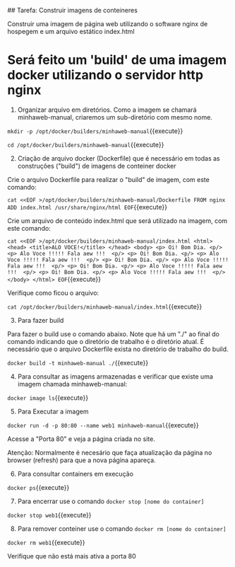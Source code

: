 ## Tarefa: Construir imagens de conteineres

Construir uma imagem de página web utilizando o software nginx de hospegem e um arquivo estático index.html

# Será feito um 'build' de uma imagem docker utilizando o servidor http nginx

1) Organizar arquivo em diretórios. Como a imagem se chamará minhaweb-manual, criaremos um sub-diretório com mesmo nome.

`mkdir -p /opt/docker/builders/minhaweb-manual`{{execute}}

`cd /opt/docker/builders/minhaweb-manual`{{execute}}


2) Criação de arquivo docker (Dockerfile) que é necessário em todas as construções ("build") de imagens de conteiner docker

Crie o arquivo Dockerfile para realizar o "build" de imagem, com este comando:

`cat <<EOF >/opt/docker/builders/minhaweb-manual/Dockerfile
FROM nginx
ADD index.html /usr/share/nginx/html
EOF`{{execute}}


Crie um arquivo de conteúdo index.html que será utilizado na imagem, com este comando:

`cat <<EOF >/opt/docker/builders/minhaweb-manual/index.html
    <html>
      <head>
       <title>ALO VOCE!</title>
      </head>
      <body>
        <p> Oi! Bom Dia. <p/>
        <p> Alo Voce !!!!! Fala aew !!!  <p/>
        <p> Oi! Bom Dia. <p/>
        <p> Alo Voce !!!!! Fala aew !!!  <p/>
        <p> Oi! Bom Dia. <p/>
        <p> Alo Voce !!!!! Fala aew !!!  <p/>
        <p> Oi! Bom Dia. <p/>
        <p> Alo Voce !!!!! Fala aew !!!  <p/>
        <p> Oi! Bom Dia. <p/>
        <p> Alo Voce !!!!! Fala aew !!!  <p/>
      </body>
    </html>
EOF`{{execute}}


Verifique como ficou o arquivo:

`cat /opt/docker/builders/minhaweb-manual/index.html`{{execute}}


3) Para fazer build

Para fazer o build use o comando abaixo. 
Note que há um "./" ao final do comando indicando que o diretório de trabalho é o diretório atual.
É necessário que o arquivo Dockerfile exista no diretório de trabalho do build.

`docker build -t minhaweb-manual ./`{{execute}}


4) Para consultar as imagens armazenadas e verificar que existe uma imagem chamada minhaweb-manual:

`docker image ls`{{execute}}

5) Para Executar a imagem

`docker run -d -p 80:80 --name web1 minhaweb-manual`{{execute}}

Acesse a "Porta 80" e veja a página criada no site.

Atenção: Normalmente é necesário que faça atualização da página no browser (refresh) para que a nova página apareça.

6) Para consultar containers em execução

`docker ps`{{execute}}

7) Para encerrar use o comando `docker stop [nome do container]`

`docker stop web1`{{execute}}

8) Para remover conteiner use o comando `docker rm [nome do container]`

`docker rm web1`{{execute}}

Verifique que não está mais ativa a porta 80


